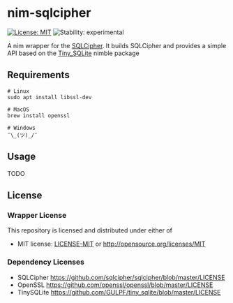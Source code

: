 # nim-sqlcipher
[![License: MIT](https://img.shields.io/badge/License-MIT-blue.svg)](https://opensource.org/licenses/MIT)
![Stability: experimental](https://img.shields.io/badge/stability-experimental-orange.svg)

A nim wrapper for the [SQLCipher](https://github.com/sqlcipher/sqlcipher). 
It builds SQLCipher and provides a simple API based on the [Tiny_SQLite](https://github.com/GULPF/tiny_sqlite) nimble package

## Requirements
```
# Linux
sudo apt install libssl-dev

# MacOS
brew install openssl

# Windows
¯\_(ツ)_/¯
```

## Usage

TODO

## License

### Wrapper License

This repository is licensed and distributed under either of

* MIT license: [LICENSE-MIT](LICENSE-MIT) or http://opensource.org/licenses/MIT

### Dependency Licenses

- SQLCipher https://github.com/sqlcipher/sqlcipher/blob/master/LICENSE
- OpenSSL https://github.com/openssl/openssl/blob/master/LICENSE
- TinySQLite https://github.com/GULPF/tiny_sqlite/blob/master/LICENSE
